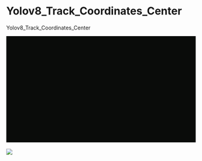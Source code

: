 # Yolov8_Track_Coordinates_Center
Yolov8_Track_Coordinates_Center

![Tracking Centers](https://github.com/MJAHMADEE/Yolov8_Track_Coordinates_Center/blob/main/Centers_Result.gif?raw=true "Tracking Coordinates")

<html>
<body>
<img src="https://github.com/MJAHMADEE/Yolov8_Track_Coordinates_Center/blob/main/coordinates.gif" loop="true">
</body>
</html>

